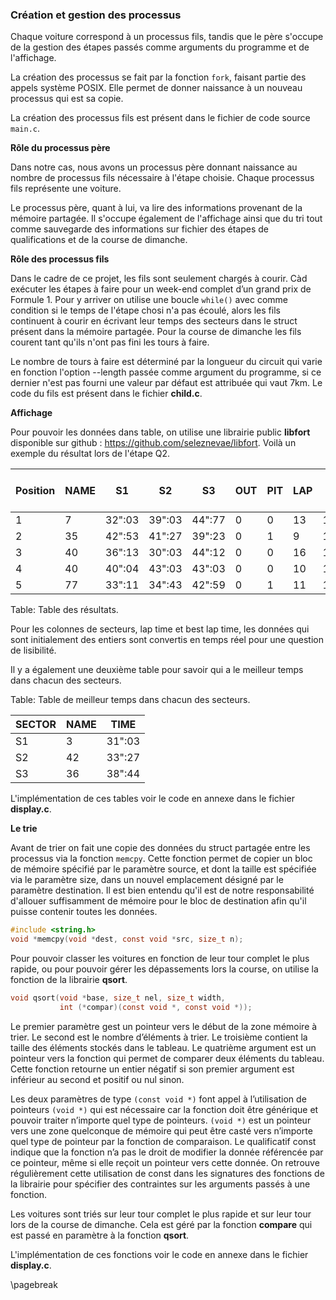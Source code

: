 ### Création et gestion des processus

Chaque voiture correspond à un processus fils, tandis que le père s'occupe de la gestion des étapes passés comme arguments 
du programme et de l'affichage.

La création des processus se fait par la fonction `fork`, faisant partie des appels système POSIX. Elle permet de donner 
naissance à un nouveau processus qui est sa copie.

La création des processus fils est présent dans le fichier de code source `main.c`.

**Rôle du processus père**

Dans notre cas, nous avons un processus père donnant naissance au nombre de processus fils nécessaire à l'étape choisie.
Chaque processus fils représente une voiture.

Le processus père, quant à lui, va lire des informations provenant de la mémoire partagée.
Il s'occupe également de l'affichage ainsi que du tri tout comme sauvegarde des informations sur fichier des étapes de 
qualifications et de la course de dimanche. 

**Rôle des processus fils**

Dans le cadre de ce projet, les fils sont seulement chargés à courir. Càd exécuter les étapes à faire pour un week-end complet d’un 
grand prix de Formule 1. Pour y arriver on utilise une boucle `while()` avec comme condition si le temps de l'étape chosi n'a
pas écoulé, alors les fils continuent à courir en écrivant leur temps des secteurs dans le struct présent dans la mémoire partagée. 
Pour la course de dimanche les fils courent tant qu'ils n'ont pas fini les tours à faire. 

Le nombre de tours à faire est déterminé par la longueur du circuit qui varie en fonction l'option --length passée 
comme argument du programme, si ce dernier n'est pas fourni une valeur par défaut est attribuée qui vaut 7km. Le code du 
fils est présent dans le fichier **child.c**. 

**Affichage**

Pour pouvoir les données dans table, on utilise une librairie public **libfort** disponible sur 
github : <https://github.com/seleznevae/libfort>. Voilà un exemple du résultat lors de l'étape Q2. 

| Position | NAME |   S1   |   S2   |   S3   | OUT | PIT | LAP | LAP TIME  | BEST LAP TIME |
|----------|------|--------|--------|--------|-----|-----|-----|-----------|---------------|
| 1        |  7   | 32":03 | 39":03 | 44":77 |  0  |  0  |  13 | 1':02":19 |   1':19":42   |
| 2        |  35  | 42":53 | 41":27 | 39":23 |  0  |  1  |  9  | 1':11":71 |   1':22":31   |
| 3        |  40  | 36":13 | 30":03 | 44":12 |  0  |  0  |  16 | 1':03":36 |   1':44":28   |
| 4        |  40  | 40":04 | 43":03 | 43":03 |  0  |  0  |  10 | 1':40":11 |   1':51":47   |
| 5        |  77  | 33":11 | 34":43 | 42":59 |  0  |  1  |  11 | 1':17":23 |   2':12":73   |

Table:  Table des résultats.

Pour les colonnes de secteurs, lap time et best lap time, les données qui sont initialement des entiers sont convertis en 
temps réel pour une question de lisibilité. 

Il y a également une deuxième table pour savoir qui a le meilleur temps dans chacun des secteurs. 

Table:  Table de meilleur temps dans chacun des secteurs.

| SECTOR | NAME |  TIME  |   
|--------|------|--------|
|   S1   |  3   | 31":03 | 
|   S2   |  42  | 33":27 | 
|   S3   |  36  | 38":44 | 

L'implémentation de ces tables voir le code en annexe dans le fichier **display.c**.  

**Le trie**

Avant de trier on fait une copie des données du struct partagée entre les processus via la fonction `memcpy`. Cette fonction 
permet de copier un bloc de mémoire spécifié par le paramètre source, et dont la taille est spécifiée via le paramètre size, 
dans un nouvel emplacement désigné par le paramètre destination. Il est bien entendu qu'il est de notre responsabilité 
d'allouer suffisamment de mémoire pour le bloc de destination afin qu'il puisse contenir toutes les données.

```{.c caption="man of memcpy"}
#include <string.h>
void *memcpy(void *dest, const void *src, size_t n);
```

Pour pouvoir classer les voitures en fonction de leur tour complet le plus rapide, ou pour pouvoir gérer les dépassements 
lors la course, on utilise la fonction de la librairie **qsort**. 

```{.c caption="man of qsort"}
void qsort(void *base, size_t nel, size_t width,
           int (*compar)(const void *, const void *));
```

Le premier paramètre gest un pointeur vers le début de la zone mémoire à trier. Le second est le nombre d’éléments à trier. 
Le troisième contient la taille des éléments stockés dans le tableau. Le quatrième argument est un pointeur vers la fonction 
qui permet de comparer deux éléments du tableau. Cette fonction retourne un entier négatif si son premier argument est 
inférieur au second et positif ou nul sinon. 

Les deux paramètres de type `(const void *)` font appel à l’utilisation de pointeurs `(void *)` qui est nécessaire car 
la fonction doit être générique et pouvoir traiter n’importe quel type de pointeurs. `(void *)` est un pointeur vers 
une zone quelconque de mémoire qui peut être casté vers n’importe quel type de pointeur par la fonction de comparaison. 
Le qualificatif const indique que la fonction n’a pas le droit de modifier la donnée référencée par ce pointeur, 
même si elle reçoit un pointeur vers cette donnée. On retrouve régulièrement cette utilisation de const dans 
les signatures des fonctions de la librairie pour spécifier des contraintes sur les arguments passés à une fonction.

Les voitures sont triés sur leur tour complet le plus rapide et sur leur tour lors de la course de dimanche. Cela 
est géré par la fonction **compare** qui est passé en paramètre à la fonction **qsort**. 

L'implémentation de ces fonctions voir le code en annexe dans le fichier **display.c**.  

\pagebreak 
